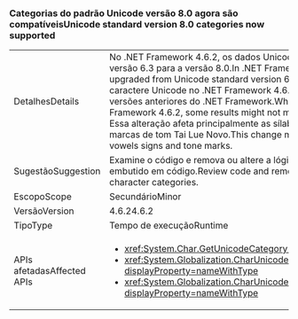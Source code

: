 ### <a name="unicode-standard-version-80-categories-now-supported"></a><span data-ttu-id="fa6a2-101">Categorias do padrão Unicode versão 8.0 agora são compatíveis</span><span class="sxs-lookup"><span data-stu-id="fa6a2-101">Unicode standard version 8.0 categories now supported</span></span>

|   |   |
|---|---|
|<span data-ttu-id="fa6a2-102">Detalhes</span><span class="sxs-lookup"><span data-stu-id="fa6a2-102">Details</span></span>|<span data-ttu-id="fa6a2-103">No .NET Framework 4.6.2, os dados Unicode na estrutura foram atualizados do padrão Unicode versão 6.3 para a versão 8.0.</span><span class="sxs-lookup"><span data-stu-id="fa6a2-103">In .NET Framework 4.6.2, Unicode data in the framework has been upgraded from Unicode standard version 6.3 to version 8.0.</span></span>  <span data-ttu-id="fa6a2-104">Ao solicitar uma categoria de caractere Unicode no .NET Framework 4.6.2, alguns resultados podem não corresponder aos das versões anteriores do .NET Framework.</span><span class="sxs-lookup"><span data-stu-id="fa6a2-104">When requesting Unicode character category in .NET Framework 4.6.2, some results might not match the results in previous .NET Framework versions.</span></span>  <span data-ttu-id="fa6a2-105">Essa alteração afeta principalmente as sílabas Cheroqui, bem como os símbolos vocálicos e as marcas de tom Tai Lue Novo.</span><span class="sxs-lookup"><span data-stu-id="fa6a2-105">This change mostly affects Cherokee syllables and New Tai Lue vowels signs and tone marks.</span></span>|
|<span data-ttu-id="fa6a2-106">Sugestão</span><span class="sxs-lookup"><span data-stu-id="fa6a2-106">Suggestion</span></span>|<span data-ttu-id="fa6a2-107">Examine o código e remova ou altere a lógica que depende de categorias de caractere Unicode embutido em código.</span><span class="sxs-lookup"><span data-stu-id="fa6a2-107">Review code and remove/change logic that depends on hard-coded Unicode character categories.</span></span>|
|<span data-ttu-id="fa6a2-108">Escopo</span><span class="sxs-lookup"><span data-stu-id="fa6a2-108">Scope</span></span>|<span data-ttu-id="fa6a2-109">Secundário</span><span class="sxs-lookup"><span data-stu-id="fa6a2-109">Minor</span></span>|
|<span data-ttu-id="fa6a2-110">Versão</span><span class="sxs-lookup"><span data-stu-id="fa6a2-110">Version</span></span>|<span data-ttu-id="fa6a2-111">4.6.2</span><span class="sxs-lookup"><span data-stu-id="fa6a2-111">4.6.2</span></span>|
|<span data-ttu-id="fa6a2-112">Tipo</span><span class="sxs-lookup"><span data-stu-id="fa6a2-112">Type</span></span>|<span data-ttu-id="fa6a2-113">Tempo de execução</span><span class="sxs-lookup"><span data-stu-id="fa6a2-113">Runtime</span></span>|
|<span data-ttu-id="fa6a2-114">APIs afetadas</span><span class="sxs-lookup"><span data-stu-id="fa6a2-114">Affected APIs</span></span>|<ul><li><xref:System.Char.GetUnicodeCategory(System.Char)?displayProperty=nameWithType></li><li><xref:System.Globalization.CharUnicodeInfo.GetUnicodeCategory(System.Char)?displayProperty=nameWithType></li><li><xref:System.Globalization.CharUnicodeInfo.GetUnicodeCategory(System.String,System.Int32)?displayProperty=nameWithType></li></ul>|

